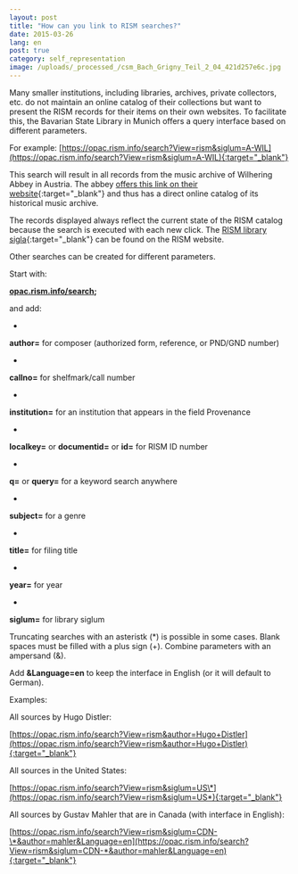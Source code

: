```yaml
---
layout: post
title: "How can you link to RISM searches?"
date: 2015-03-26
lang: en
post: true
category: self_representation
image: /uploads/_processed_/csm_Bach_Grigny_Teil_2_04_421d257e6c.jpg
---
```



Many smaller institutions, including libraries, archives, private collectors, etc. do not maintain an online catalog of their collections but want to present the RISM records for their items on their own websites. To facilitate this, the Bavarian State Library in Munich offers a query interface based on different parameters.



For example: [https://opac.rism.info/search?View=rism&siglum=A-WIL](https://opac.rism.info/search?View=rism&siglum=A-WIL){:target="_blank"}

This search will result in all records from the music archive of Wilhering Abbey in Austria. The abbey [offers this link on their website](http://stiftwilhering.at/kultur/musikarchiv/){:target="_blank"} and thus has a direct online catalog of its historical music archive.

The records displayed always reflect the current state of the RISM catalog because the search is executed with each new click. The [RISM library sigla](http://www.rism.info/en/sigla.html){:target="_blank"} can be found on the RISM website.

Other searches can be created for different parameters.

Start with:

**[opac.rism.info/search](https://opac.rism.info/search?View=rism&amp);**

and add:

-

**author=**  for composer (authorized form, reference, or PND/GND number)

-

**callno=**  for shelfmark/call number

-

**institution=**  for an institution that appears in the field Provenance

-

**localkey=**  or **documentid=**  or **id=**  for RISM ID number

-

**q=**   or **query=**  for a keyword search anywhere

-

**subject=**   for a genre

-

**title=**   for filing title

-

**year=**    for year

-

**siglum=**   for library siglum

Truncating searches with an asteristk (\*) is possible in some cases. Blank spaces must be filled with a plus sign (+). Combine parameters with an ampersand (&).

Add **&Language=en**  to keep the interface in English (or it will default to German).

Examples:

All sources by Hugo Distler:

[https://opac.rism.info/search?View=rism&author=Hugo+Distler](https://opac.rism.info/search?View=rism&author=Hugo+Distler){:target="_blank"}

All sources in the United States:

[https://opac.rism.info/search?View=rism&siglum=US\*](https://opac.rism.info/search?View=rism&siglum=US*){:target="_blank"}



All sources by Gustav Mahler that are in Canada (with interface in English):

[https://opac.rism.info/search?View=rism&siglum=CDN-\*&author=mahler&Language=en](https://opac.rism.info/search?View=rism&siglum=CDN-*&author=mahler&Language=en){:target="_blank"}





<script type="text/javascript">var switchTo5x=true;</script><script type="text/javascript" src="http://w.sharethis.com/button/buttons.js"></script><script type="text/javascript">stLight.options({publisher: "9b601438-1ce1-49d8-bfd7-9cff5df54c17", doNotHash: false, doNotCopy: false, hashAddressBar: false});</script>